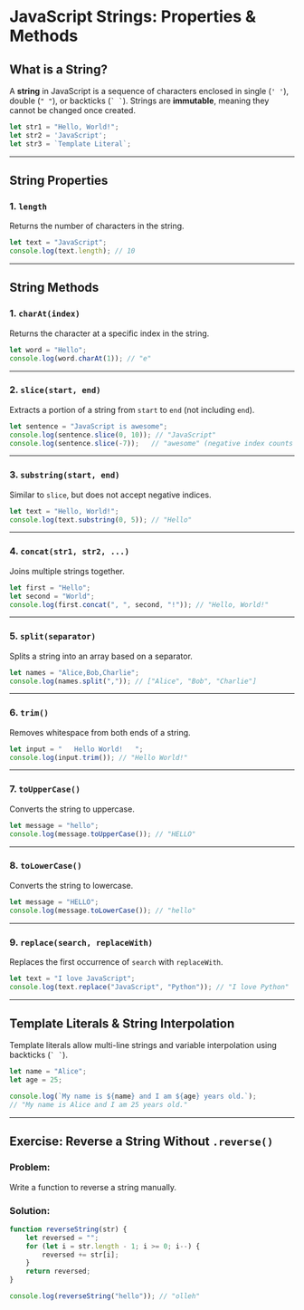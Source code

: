 # **JavaScript Strings: Properties & Methods**

## **What is a String?**
A **string** in JavaScript is a sequence of characters enclosed in single (`' '`), double (`" "`), or backticks (`` ` ` ``). Strings are **immutable**, meaning they cannot be changed once created.

```js
let str1 = "Hello, World!";
let str2 = 'JavaScript';
let str3 = `Template Literal`;
```

---

## **String Properties**
### **1. `length`**  
Returns the number of characters in the string.  
```js
let text = "JavaScript";
console.log(text.length); // 10
```

---

## **String Methods**

### **1. `charAt(index)`**
Returns the character at a specific index in the string.  
```js
let word = "Hello";
console.log(word.charAt(1)); // "e"
```

---

### **2. `slice(start, end)`**
Extracts a portion of a string from `start` to `end` (not including `end`).  
```js
let sentence = "JavaScript is awesome";
console.log(sentence.slice(0, 10)); // "JavaScript"
console.log(sentence.slice(-7));   // "awesome" (negative index counts from the end)
```

---

### **3. `substring(start, end)`**
Similar to `slice`, but does not accept negative indices.  
```js
let text = "Hello, World!";
console.log(text.substring(0, 5)); // "Hello"
```

---

### **4. `concat(str1, str2, ...)`**
Joins multiple strings together.  
```js
let first = "Hello";
let second = "World";
console.log(first.concat(", ", second, "!")); // "Hello, World!"
```

---

### **5. `split(separator)`**
Splits a string into an array based on a separator.  
```js
let names = "Alice,Bob,Charlie";
console.log(names.split(",")); // ["Alice", "Bob", "Charlie"]
```

---

### **6. `trim()`**
Removes whitespace from both ends of a string.  
```js
let input = "   Hello World!   ";
console.log(input.trim()); // "Hello World!"
```

---

### **7. `toUpperCase()`**
Converts the string to uppercase.  
```js
let message = "hello";
console.log(message.toUpperCase()); // "HELLO"
```

---

### **8. `toLowerCase()`**
Converts the string to lowercase.  
```js
let message = "HELLO";
console.log(message.toLowerCase()); // "hello"
```

---

### **9. `replace(search, replaceWith)`**
Replaces the first occurrence of `search` with `replaceWith`.  
```js
let text = "I love JavaScript";
console.log(text.replace("JavaScript", "Python")); // "I love Python"
```

---

## **Template Literals & String Interpolation**
Template literals allow multi-line strings and variable interpolation using backticks (`` ` ` ``).

```js
let name = "Alice";
let age = 25;

console.log(`My name is ${name} and I am ${age} years old.`);
// "My name is Alice and I am 25 years old."
```

---

## **Exercise: Reverse a String Without `.reverse()`**
### **Problem:**  
Write a function to reverse a string manually.

### **Solution:**
```js
function reverseString(str) {
    let reversed = "";
    for (let i = str.length - 1; i >= 0; i--) {
        reversed += str[i];
    }
    return reversed;
}

console.log(reverseString("hello")); // "olleh"
```

